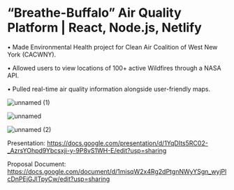 # **“Breathe-Buffalo” Air Quality Platform** | React, Node.js, Netlify 
• Made Environmental Health project for Clean Air Coalition of West New York (CACWNY).

• Allowed users to view locations of 100+ active Wildfires through a NASA API.

• Pulled real-time air quality information alongside user-friendly maps.


![unnamed (1)](https://github.com/user-attachments/assets/611afc4b-c788-4c70-a573-330f9b7a60fe)


![unnamed](https://github.com/user-attachments/assets/f619e2c8-5125-454c-9b9e-76b472163d07)


![unnamed (2)](https://github.com/user-attachments/assets/b698c577-eb9a-4fd0-8469-376f4d9b1abe)


Presentation: 
https://docs.google.com/presentation/d/1YqDIts5RC02-_AzrsYOhpd9Ybcsxji-y-9P8vS1WH-E/edit?usp=sharing


Proposal Document:
https://docs.google.com/document/d/1misqW2x4Rg2dPtgnNWyYSgn_wyjPlcDnPEjGJlTpyCw/edit?usp=sharing

